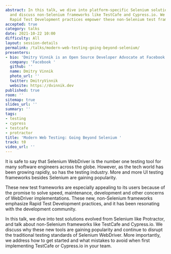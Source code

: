 ```yaml
---
abstract: In this talk, we dive into platform-specific Selenium solutions like Protractor,
  and discuss non-Selenium frameworks like TestCafe and Cypress.io. We discuss how
  Rapid Test Development practices empower these non-Selenium test frameworks.
accepted: true
category: talks
date: 2021-10-22 10:00
difficulty: All
layout: session-details
permalink: /talks/modern-web-testing-going-beyond-selenium/
presenters:
- bio: 'Dmitry Vinnik is an Open Source Developer Advocate at Facebook. '
  company: 'Facebook '
  github: ''
  name: Dmitry Vinnik
  photo_url: ''
  twitter: DmitryVinnik
  website: https://dvinnik.dev
published: true
room: ''
sitemap: true
slides_url: ''
summary: ''
tags:
- testing
- cypress
- testcafe
- protractor
title: 'Modern Web Testing: Going Beyond Selenium '
track: t0
video_url: ''
---
```


It is safe to say that Selenium WebDriver is the number one testing tool for many software engineers across the globe. However, as the tech world has been growing rapidly, so has the testing industry. More and more UI testing frameworks besides Selenium are gaining popularity. 

These new test frameworks are especially appealing to its users because of the promise to solve speed, maintenance, development and other concerns of WebDriver implementations. These new, non-Selenium frameworks emphasize Rapid Test Development practices, and it has been resonating with the development community. 

In this talk, we dive into test solutions evolved from Selenium like Protractor, and talk about non-Selenium frameworks like TestCafe and Cypress.io. We discuss why these new tools are gaining popularity and continue to disrupt the traditional testing standards of Selenium WebDriver. More importantly, we address how to get started and what mistakes to avoid when first implementing TestCafe or Cypress.io in your team.
